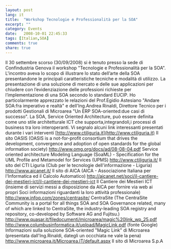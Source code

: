 ```yaml
---
layout: post
lang: it
title:  "Workshop Tecnologie e Professionalità per la SOA"
excerpt: ""
category: Events
date:   2008-10-01 22:45:33
tags: [Italian,SOA]
comments: true
share: true
---
```


Il 30 settembre scorso (30/09/2008) si è tenuto presso la sede di Confindustria Genova il workshop "Tecnologie e Professionalità per la SOA".
L'incontro aveva lo scopo di illustrare lo stato dell’arte della SOA presentandone le principali caratteristiche tecniche e modalità di utilizzo.
La presentazione di una soluzione di mercato e delle sue applicazioni per chiudere con l’evidenziazione delle professioni richieste per l’implementazione di una SOA secondo lo standard EUCIP.
Ho particolarmente apprezzato le relazioni del Prof.Egidio Astesiano "Andare SOA:fra imperativo e realtà" e dell'Ing.Andrea Rinaldi,
Direttore Tecnico per i prodotti Gestionali di Microarea "Un ERP SOA-oriented:due casi di successo".
La SOA, Service Oriented Architecture, può essere definita come uno stile architetturale ICT che supporta,integrandoli,i processi di business tra loro interoperanti.
Vi segnalo alcuni link interessanti presentati durante i vari interventi
[http://www.ctiliguria.it](http://www.ctiliguria.it)
Il sito OASIS (OASIS is a not-for-profit consortium that drives the development, convergence and adoption of open standards for the global information society)
http://www.omg.org/docs/ad/08-08-04.pdf
Service oriented architecture Modeling Language (SoaML) - Specification for the UML Profile and Metamodel for Services (UPMS)
http://www.ctiliguria.it/
Il sito del CTI Liguria (Club per le tecnologie dell'informazione - Liguria)
http://www.aicanet.it/
Il sito di AICA (AICA - Associazione Italiana per l'Informatica ed il Calcolo Automatico)
http://aicanet.net/soci/il-cantiere-dei-mestieri-ict/il-cantiere-dei-mestieri-ict
Il Cantiere dei Mestieri ICT (insieme di servizi messi a disposizione da AICA per fornire via web ai propri Soci informazioni riguardanti la loro attività professionale) 
http://www.infoq.com/zones/centrasite/
CentraSite (The CentraSite Community is a portal for all things SOA and SOA Governance related, many of which are linked to CentraSite, the industry-leading SOA registry and repository, co-developed by Software AG and Fujitsu.)
http://www.quasar.it/filedocumenti/microarea/magic%20link_wp_25.pdf
http://www.columbusinformatica.it/upload/MagicLink.pdf
(fonte Google) Informazioni sulla soluzione SOA-oriented "Magic Link" di Microarea (presentata dall'Ing.Rinaldi, dategli un occchiata ne vale la pena)
http://www.microarea.it/Microarea.IT/default.aspx
Il sito di Microarea S.p.A
